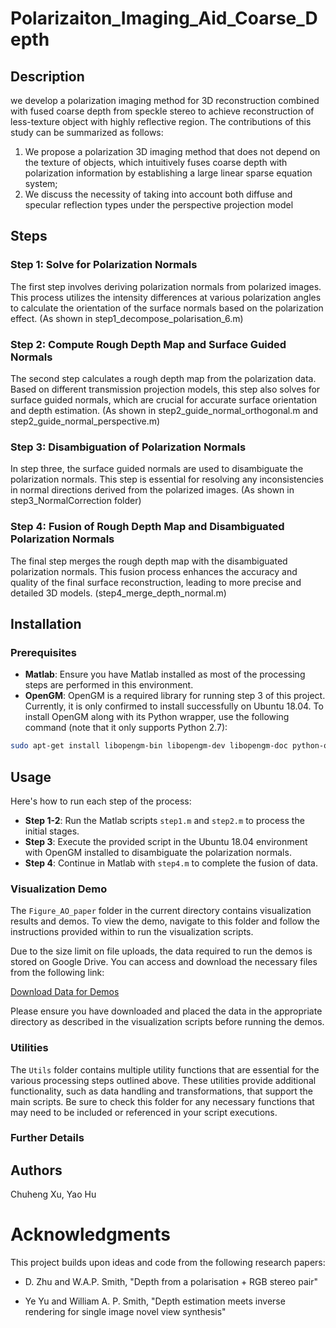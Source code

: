 # Polarizaiton_Imaging_Aid_Coarse_Depth


## Description

we develop a polarization imaging method for 3D reconstruction combined with fused coarse depth from speckle stereo to achieve reconstruction of less-texture object with highly reflective region. The contributions of this study can be summarized as follows: 
1) We propose a polarization 3D imaging method that does not depend on the texture of objects, which intuitively fuses coarse depth with polarization information by establishing a large linear sparse equation system;
2) We discuss the necessity of taking into account both diffuse and specular reflection types under the perspective projection model

## Steps

### Step 1: Solve for Polarization Normals

The first step involves deriving polarization normals from polarized images. This process utilizes the intensity differences at various polarization angles to calculate the orientation of the surface normals based on the polarization effect.
(As shown in step1_decompose_polarisation_6.m)

### Step 2: Compute Rough Depth Map and Surface Guided Normals

The second step calculates a rough depth map from the polarization data. Based on different transmission projection models, this step also solves for surface guided normals, which are crucial for accurate surface orientation and depth estimation.
(As shown in step2_guide_normal_orthogonal.m and step2_guide_normal_perspective.m)

### Step 3: Disambiguation of Polarization Normals

In step three, the surface guided normals are used to disambiguate the polarization normals. This step is essential for resolving any inconsistencies in normal directions derived from the polarized images.
(As shown in step3_NormalCorrection folder)

### Step 4: Fusion of Rough Depth Map and Disambiguated Polarization Normals

The final step merges the rough depth map with the disambiguated polarization normals. This fusion process enhances the accuracy and quality of the final surface reconstruction, leading to more precise and detailed 3D models.
(step4_merge_depth_normal.m)

## Installation

### Prerequisites

- **Matlab**: Ensure you have Matlab installed as most of the processing steps are performed in this environment.
- **OpenGM**: OpenGM is a required library for running step 3 of this project. Currently, it is only confirmed to install successfully on Ubuntu 18.04. To install OpenGM along with its Python wrapper, use the following command (note that it only supports Python 2.7):

```bash
sudo apt-get install libopengm-bin libopengm-dev libopengm-doc python-opengm python-opengm-doc
```

## Usage

Here's how to run each step of the process:

- **Step 1-2**: Run the Matlab scripts `step1.m` and `step2.m` to process the initial stages.
- **Step 3**: Execute the provided script in the Ubuntu 18.04 environment with OpenGM installed to disambiguate the polarization normals.
- **Step 4**: Continue in Matlab with `step4.m` to complete the fusion of data.

### Visualization Demo

The `Figure_AO_paper` folder in the current directory contains visualization results and demos. To view the demo, navigate to this folder and follow the instructions provided within to run the visualization scripts.

Due to the size limit on file uploads, the data required to run the demos is stored on Google Drive. You can access and download the necessary files from the following link:

[Download Data for Demos](https://drive.google.com/drive/folders/10sFo_iWknLYyDzRju7uJk0PI1Y12HW_a?usp=drive_link)

Please ensure you have downloaded and placed the data in the appropriate directory as described in the visualization scripts before running the demos.

### Utilities

The `Utils` folder contains multiple utility functions that are essential for the various processing steps outlined above. These utilities provide additional functionality, such as data handling and transformations, that support the main scripts. Be sure to check this folder for any necessary functions that may need to be included or referenced in your script executions.

### Further Details


## Authors

Chuheng Xu, Yao Hu

# Acknowledgments

This project builds upon ideas and code from the following research papers:

- D. Zhu and W.A.P. Smith, "Depth from a polarisation + RGB stereo pair" 

- Ye Yu and William A. P. Smith, "Depth estimation meets inverse rendering for single image novel view synthesis" 


